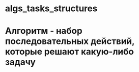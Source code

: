 # algs_tasks_structures
# Aлгоритм - набор последовательных действий, которые решают какую-либо задачу
